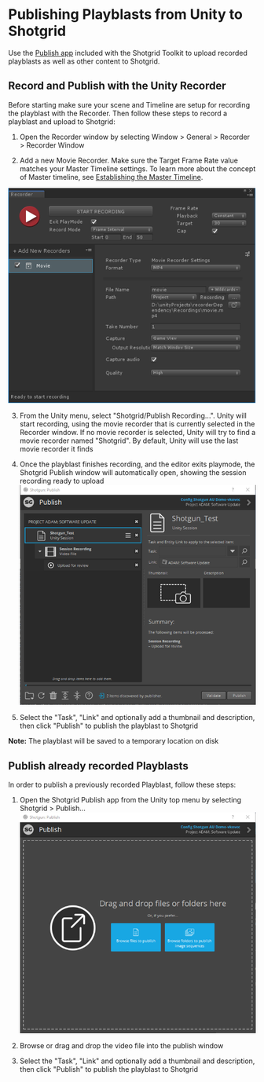# Publishing Playblasts from Unity to Shotgrid

Use the [Publish app](https://support.shotgridsoftware.com/hc/en-us/articles/115000068574-Integrations-User-Guide#The%20Publisher) included with the Shotgrid Toolkit to upload recorded playblasts as well as other content to Shotgrid.

## Record and Publish with the Unity Recorder

Before starting make sure your scene and Timeline are setup for recording the playblast with the Recorder. Then follow these steps to record a playblast and upload to Shotgrid:

1. Open the Recorder window by selecting Window > General > Recorder > Recorder Window

2. Add a new Movie Recorder. Make sure the Target Frame Rate value matches your Master Timeline settings. To learn more about the concept of Master timeline, see [Establishing the Master Timeline](advancedWorkflows.html#establishing-the-master-timeline).

![Publish to Shotgrid Checkbox](images/unity_recorder.png)

3. From the Unity menu, select "Shotgrid/Publish Recording...". Unity will start recording, using the movie recorder that is currently selected in the Recorder window. If no movie recorder is selected, Unity will try to find a movie recorder named "Shotgrid". By default, Unity will use the last movie recorder it finds

4. Once the playblast finishes recording, and the editor exits playmode, the Shotgrid Publish window will automatically open, showing the session recording ready to upload
![Publish to Shotgrid Window](images/publish_playblast.png)

5. Select the "Task", "Link" and optionally add a thumbnail and description, then click "Publish" to publish the playblast to Shotgrid

**Note:** The playblast will be saved to a temporary location on disk


## Publish already recorded Playblasts

In order to publish a previously recorded Playblast, follow these steps:

1. Open the Shotgrid Publish app from the Unity top menu by selecting Shotgrid > Publish...
![Shotgrid Publish Window](images/shotgrid_publish_window.png)

2. Browse or drag and drop the video file into the publish window

3. Select the "Task", "Link" and optionally add a thumbnail and description, then click "Publish" to publish the playblast to Shotgrid